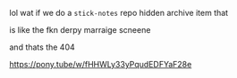 lol wat if we do a `stick-notes` repo hidden archive item that 

is like the fkn derpy marraige scneene
 
 and thats the 404 

 https://pony.tube/w/fHHWLy33yPqudEDFYaF28e
 